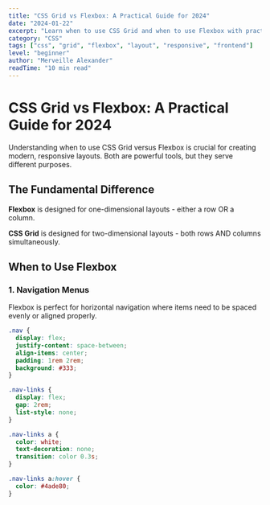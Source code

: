 ```yaml
---
title: "CSS Grid vs Flexbox: A Practical Guide for 2024"
date: "2024-01-22"
excerpt: "Learn when to use CSS Grid and when to use Flexbox with practical examples and real-world use cases."
category: "CSS"
tags: ["css", "grid", "flexbox", "layout", "responsive", "frontend"]
level: "beginner"
author: "Merveille Alexander"
readTime: "10 min read"
---
```


# CSS Grid vs Flexbox: A Practical Guide for 2024

Understanding when to use CSS Grid versus Flexbox is crucial for creating modern, responsive layouts. Both are powerful tools, but they serve different purposes.

## The Fundamental Difference

**Flexbox** is designed for one-dimensional layouts - either a row OR a column.

**CSS Grid** is designed for two-dimensional layouts - both rows AND columns simultaneously.

## When to Use Flexbox

### 1. Navigation Menus
Flexbox is perfect for horizontal navigation where items need to be spaced evenly or aligned properly.

```css
.nav {
  display: flex;
  justify-content: space-between;
  align-items: center;
  padding: 1rem 2rem;
  background: #333;
}

.nav-links {
  display: flex;
  gap: 2rem;
  list-style: none;
}

.nav-links a {
  color: white;
  text-decoration: none;
  transition: color 0.3s;
}

.nav-links a:hover {
  color: #4ade80;
}